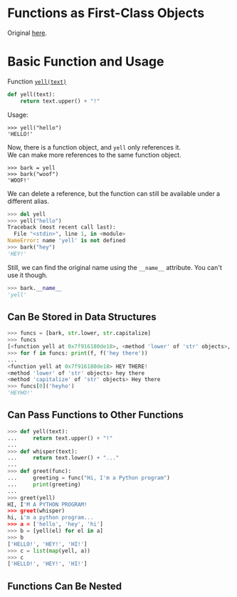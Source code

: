 # Functions as First-Class Objects

Original [here](https://dbader.org/blog/python-first-class-functions).  

# Basic Function and Usage
Function [`yell(text)`](first_class_func/yell.py)
```python
def yell(text):
    return text.upper() + "!"
```
Usage:
```
>>> yell("hello")
'HELLO!'
```
Now, there is a function object, and `yell` only references it.  
We can make more references to the same function object.
```
>>> bark = yell
>>> bark("woof")
'WOOF!'
```
We can delete a reference, but the function can still be available under a different alias.
```python
>>> del yell
>>> yell("hello")
Traceback (most recent call last):
  File "<stdin>", line 1, in <module>
NameError: name 'yell' is not defined
>>> bark("hey")
'HEY!'
```
Still, we can find the original name using the `__name__` attribute. You can't use it though.
```python
>>> bark.__name__
'yell'
```
## Can Be Stored in Data Structures
```python
>>> funcs = [bark, str.lower, str.capitalize]
>>> funcs
[<function yell at 0x7f916180de18>, <method 'lower' of 'str' objects>, <method 'capitalize' of 'str' objects>]
>>> for f in funcs: print(f, f('hey there'))
...
<function yell at 0x7f916180de18> HEY THERE!
<method 'lower' of 'str' objects> hey there
<method 'capitalize' of 'str' objects> Hey there
>>> funcs[0]('heyho')
'HEYHO!'
```

## Can Pass Functions to Other Functions
```python
>>> def yell(text):
...     return text.upper() + "!"
...
>>> def whisper(text):
...     return text.lower() + "..."
...
>>> def greet(func):
...     greeting = func("Hi, I'm a Python program")
...     print(greeting)
...
>>> greet(yell)
HI, I'M A PYTHON PROGRAM!
>>> greet(whisper)
hi, i'm a python program...
>>> a = ['hello', 'hey', 'hi']
>>> b = [yell(el) for el in a]
>>> b
['HELLO!', 'HEY!', 'HI!']
>>> c = list(map(yell, a))
>>> c
['HELLO!', 'HEY!', 'HI!']
```

## Functions Can Be Nested
